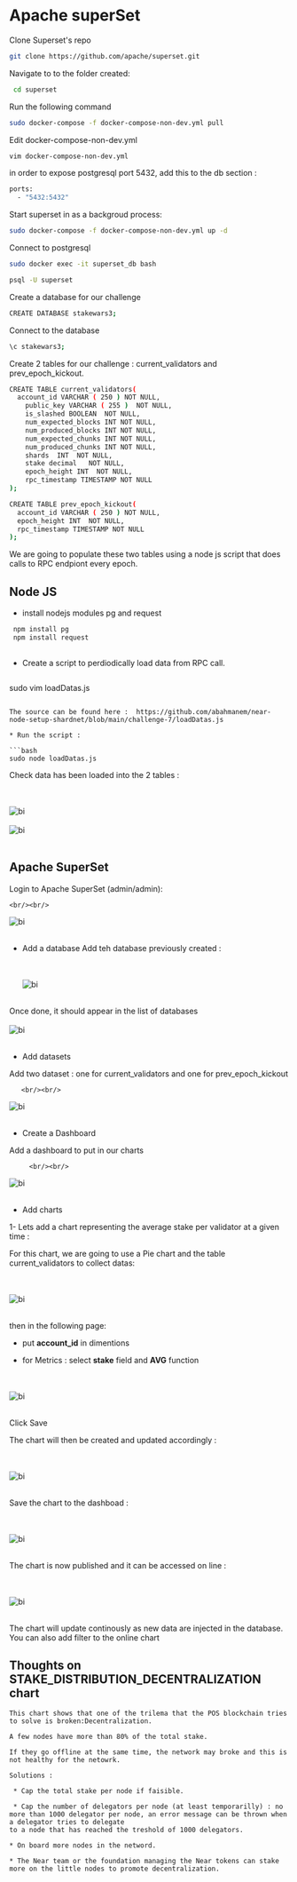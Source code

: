 


# Apache superSet
 
  Clone Superset's repo 
 
  ```bash
  git clone https://github.com/apache/superset.git
  ```
 
 Navigate to to the folder created:  
 
```bash
 cd superset
```
 
Run the following command 
  
 ```bash 
sudo docker-compose -f docker-compose-non-dev.yml pull
```

Edit docker-compose-non-dev.yml
 
 ```bash 
 vim docker-compose-non-dev.yml
 ```
  
  in order to expose postgresql port 5432,  add this to the db section :
  
  ```bash
  ports:
    - "5432:5432"
  ```
  
  Start superset in as a backgroud process:

```bash
sudo docker-compose -f docker-compose-non-dev.yml up -d
```



Connect to postgresql 
```bash
sudo docker exec -it superset_db bash

psql -U superset

```

Create a database for our challenge 

```bash
CREATE DATABASE stakewars3;
```
Connect to  the database 

```bash
\c stakewars3;
```

Create 2 tables for our challenge : current_validators and prev_epoch_kickout.

```bash
CREATE TABLE current_validators(
  account_id VARCHAR ( 250 ) NOT NULL,
	public_key VARCHAR ( 255 )  NOT NULL,
	is_slashed BOOLEAN  NOT NULL,
	num_expected_blocks INT NOT NULL,
	num_produced_blocks INT NOT NULL,
	num_expected_chunks INT NOT NULL,
	num_produced_chunks INT NOT NULL,
	shards  INT  NOT NULL,
	stake decimal   NOT NULL,
	epoch_height INT  NOT NULL,
	rpc_timestamp TIMESTAMP NOT NULL
);
```


```bash
CREATE TABLE prev_epoch_kickout(
  account_id VARCHAR ( 250 ) NOT NULL,
  epoch_height INT  NOT NULL,
  rpc_timestamp TIMESTAMP NOT NULL
);

```


We are going to populate these two tables using a node js script that does calls  to RPC endpiont every epoch.

## Node JS

  *  install  nodejs modules pg and request
  
  
  ```bash
   npm install pg
   npm install request
   
  ```
  
  
  * Create a script to  perdiodically load data from RPC call.
  
    ```bash
  sudo vim loadDatas.js   
  ```
  
  The source can be found here :  https://github.com/abahmanem/near-node-setup-shardnet/blob/main/challenge-7/loadDatas.js
  
  * Run the script : 
  
  ```bash
  sudo node loadDatas.js   
  ```
  
  Check data has been loaded into the 2 tables : 
  
  
  <br/><br/>
  ![bi](../assets/bi/current_val_data.png "bi") 
  <br/><br/>
  ![bi](../assets/bi/prev_epoch_kickout_data.png "bi") 
  <br/><br/>
  
  
  
  
  ## Apache SuperSet
  
  Login to Apache SuperSet (admin/admin):
  
    <br/><br/>
  ![bi](../assets/bi/superset_login.png "bi") 
  <br/><br/>
  
  
  * Add a database
  Add teh database previously created :
  
      <br/><br/>
  ![bi](../assets/bi/superset_db_1.png "bi") 
  <br/><br/>
  
  Once done, it should appear in the list of databases
      <br/><br/>
  ![bi](../assets/bi/superset_db_2.png "bi") 
  <br/><br/>
  
  * Add datasets
  
  Add two dataset : one for  current_validators and one for prev_epoch_kickout
  
       <br/><br/>
  ![bi](../assets/bi/add_dataset.png "bi") 
  <br/><br/>
  
  
  * Create a Dashboard
  
  Add a dashboard to put in our charts
  
         <br/><br/>
  ![bi](../assets/bi/add_dashboard.png "bi") 
  <br/><br/>
  
  
  
  
  * Add charts 
  
  1- Lets add a chart representing the average stake per validator at a given time :
  
  For this chart, we are going to use a Pie chart and the table current_validators to collect datas:
  
  <br/><br/>
  ![bi](../assets/bi/add_chart.png "bi") 
  <br/><br/>
  
  
  then in the following page:
  
  - put **account_id** in dimentions
  
  - for Metrics : select **stake** field and **AVG** function
  


 <br/><br/>
  ![bi](../assets/bi/add_chart1.png "bi") 
  <br/><br/>

  Click Save
  
 The chart will then be created and updated accordingly :
 
 
 
  <br/><br/>
  ![bi](../assets/bi/add_chart2.png "bi") 
  <br/><br/>
  
  
 
 Save the chart to the dashboad :
 
  <br/><br/>
  ![bi](../assets/bi/add_chart3.png "bi") 
  <br/><br/>
  
 The chart is now published and it can be accessed on line :
 
 
  <br/><br/>
  ![bi](../assets/bi/dashboard.png "bi") 
  <br/><br/>
 
 The chart will update continously as new data are injected in the database.
 You can also add filter to the online chart
  
  
  ## Thoughts on STAKE_DISTRIBUTION_DECENTRALIZATION chart
  
    This chart shows that one of the trilema that the POS blockchain tries to solve is broken:Decentralization.
    
    A few nodes have more than 80% of the total stake.
    
    If they go offline at the same time, the network may broke and this is not healthy for the netowrk.
    
    Solutions :
    
     * Cap the total stake per node if faisible.
    
     * Cap the number of delegators per node (at least temporarilly) : no more than 1000 delegator per node, an error message can be thrown when a delegator tries to delegate
    to a node that has reached the treshold of 1000 delegators.
    
    * On board more nodes in the netword.
    
    * The Near team or the foundation managing the Near tokens can stake more on the little nodes to promote decentralization.
    
    
     
    
